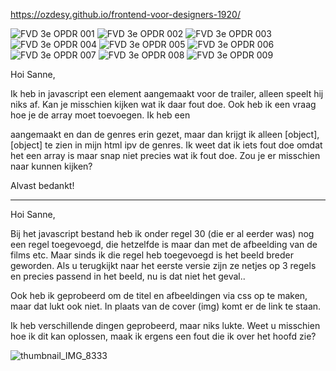 https://ozdesy.github.io/frontend-voor-designers-1920/

![FVD 3e OPDR 001](https://user-images.githubusercontent.com/58264754/78791407-1dd62580-79b0-11ea-8cb6-b1dee88f0395.png)
![FVD 3e OPDR 002](https://user-images.githubusercontent.com/58264754/78791426-2595ca00-79b0-11ea-8ce7-421545ebda23.png)
![FVD 3e OPDR 003](https://user-images.githubusercontent.com/58264754/78791430-26c6f700-79b0-11ea-89b5-b8c35c87dc48.png)
![FVD 3e OPDR 004](https://user-images.githubusercontent.com/58264754/78791433-275f8d80-79b0-11ea-8c1a-1758f29f339a.png)
![FVD 3e OPDR 005](https://user-images.githubusercontent.com/58264754/78791438-2890ba80-79b0-11ea-8d5f-eb09d9bf126a.png)
![FVD 3e OPDR 006](https://user-images.githubusercontent.com/58264754/78791441-29295100-79b0-11ea-8936-7341280c12a0.png)
![FVD 3e OPDR 007](https://user-images.githubusercontent.com/58264754/78791444-2a5a7e00-79b0-11ea-8cec-9485f4dbdf28.png)
![FVD 3e OPDR 008](https://user-images.githubusercontent.com/58264754/78791446-2af31480-79b0-11ea-9baa-e83f391f6f76.png)
![FVD 3e OPDR 009](https://user-images.githubusercontent.com/58264754/78791449-2af31480-79b0-11ea-88b4-4609c9e670a3.png)

Hoi Sanne, 

Ik heb in javascript een element aangemaakt voor de trailer, alleen speelt hij niks af. Kan je misschien kijken wat ik daar fout doe. Ook heb ik een vraag hoe je de array moet toevoegen. Ik heb een <p> aangemaakt en dan de genres erin gezet, maar dan krijgt ik alleen [object],[object] te zien in mijn html ipv de genres. Ik weet dat ik iets fout doe omdat het een array is maar snap niet precies wat ik fout doe. Zou je er misschien naar kunnen kijken?
  
  Alvast bedankt!

______________________________________________________________________________________________________________________________




Hoi Sanne, 

Bij het javascript bestand heb ik onder regel 30 (die er al eerder was) nog een regel toegevoegd, die hetzelfde is maar dan met de afbeelding van de films etc. Maar sinds ik die regel heb toegevoegd is het beeld breder geworden. Als u terugkijkt naar het eerste versie zijn ze netjes op 3 regels en precies passend in het beeld, nu is dat niet het geval..

Ook heb ik geprobeerd om de titel en afbeeldingen via css op te maken, maar dat lukt ook niet. In plaats van de cover (img) komt er de link te staan.

Ik heb verschillende dingen geprobeerd, maar niks lukte. Weet u misschien hoe ik dit kan oplossen, maak ik ergens een fout die ik over het hoofd zie?



![thumbnail_IMG_8333](https://user-images.githubusercontent.com/58264754/77261123-7efdb980-6c8c-11ea-8dd0-a74f8665d217.jpg)
